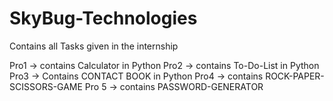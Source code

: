 # SkyBug-Technologies
Contains all Tasks given in the internship

Pro1 -> contains Calculator in Python
 Pro2 -> contains To-Do-List in Python
 Pro3 -> Contains CONTACT BOOK in Python
 Pro4 -> contains ROCK-PAPER-SCISSORS-GAME
 Pro 5 -> contains PASSWORD-GENERATOR
